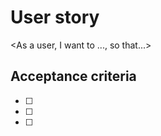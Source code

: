 # User story

<As a user, I want to ..., so that...>

## Acceptance criteria

- [ ] <acceptance criteria>
- [ ] <acceptance criteria>
- [ ] <acceptance criteria>
